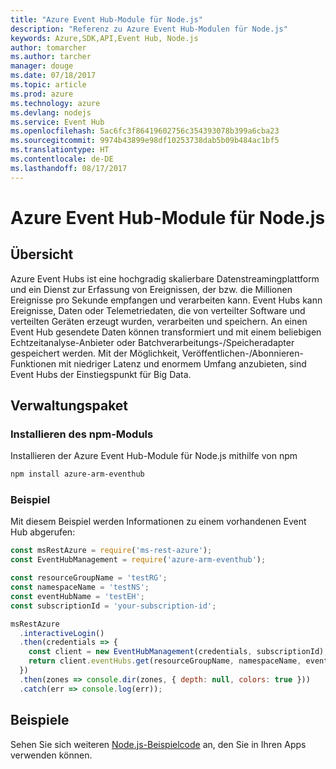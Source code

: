 ```yaml
---
title: "Azure Event Hub-Module für Node.js"
description: "Referenz zu Azure Event Hub-Modulen für Node.js"
keywords: Azure,SDK,API,Event Hub, Node.js
author: tomarcher
ms.author: tarcher
manager: douge
ms.date: 07/18/2017
ms.topic: article
ms.prod: azure
ms.technology: azure
ms.devlang: nodejs
ms.service: Event Hub
ms.openlocfilehash: 5ac6fc3f86419602756c354393078b399a6cba23
ms.sourcegitcommit: 9974b43899e98df10253738dab5b09b484ac1bf5
ms.translationtype: HT
ms.contentlocale: de-DE
ms.lasthandoff: 08/17/2017
---
```

# <a name="azure-event-hub-modules-for-nodejs"></a>Azure Event Hub-Module für Node.js

## <a name="overview"></a>Übersicht
Azure Event Hubs ist eine hochgradig skalierbare Datenstreamingplattform und ein Dienst zur Erfassung von Ereignissen, der bzw. die Millionen Ereignisse pro Sekunde empfangen und verarbeiten kann. Event Hubs kann Ereignisse, Daten oder Telemetriedaten, die von verteilter Software und verteilten Geräten erzeugt wurden, verarbeiten und speichern. An einen Event Hub gesendete Daten können transformiert und mit einem beliebigen Echtzeitanalyse-Anbieter oder Batchverarbeitungs-/Speicheradapter gespeichert werden. Mit der Möglichkeit, Veröffentlichen-/Abonnieren-Funktionen mit niedriger Latenz und enormem Umfang anzubieten, sind Event Hubs der Einstiegspunkt für Big Data.

## <a name="management-package"></a>Verwaltungspaket

### <a name="install-the-npm-module"></a>Installieren des npm-Moduls 

Installieren der Azure Event Hub-Module für Node.js mithilfe von npm

```bash
npm install azure-arm-eventhub
```

### <a name="example"></a>Beispiel

Mit diesem Beispiel werden Informationen zu einem vorhandenen Event Hub abgerufen:

```javascript
const msRestAzure = require('ms-rest-azure');
const EventHubManagement = require('azure-arm-eventhub');

const resourceGroupName = 'testRG';
const namespaceName = 'testNS';
const eventHubName = 'testEH';
const subscriptionId = 'your-subscription-id';

msRestAzure
  .interactiveLogin()
  .then(credentials => {
    const client = new EventHubManagement(credentials, subscriptionId);
    return client.eventHubs.get(resourceGroupName, namespaceName, eventHubName);
  })
  .then(zones => console.dir(zones, { depth: null, colors: true }))
  .catch(err => console.log(err));
```

## <a name="samples"></a>Beispiele

Sehen Sie sich weiteren [Node.js-Beispielcode](https://azure.microsoft.com/resources/samples/?platform=nodejs) an, den Sie in Ihren Apps verwenden können.
